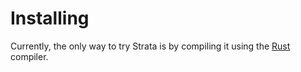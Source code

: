 # Installing
Currently, the only way to try Strata is by compiling it using the [Rust](https://rust-lang.org) compiler.